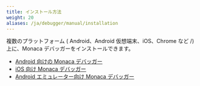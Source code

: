 ```yaml
---
title: インストール方法
weight: 20
aliases: /ja/debugger/manual/installation
---
```


複数のプラットフォーム ( Android、Android 仮想端末、iOS、Chrome など /)
上に、Monaca デバッガーをインストールできます。

- [Android 向けの Monaca デバッガー](debugger_android/)
- [iOS 向け Monaca デバッガー](debugger_ios/)
- [Android エミュレーター向け Monaca デバッガー](debugger_emulator/)
